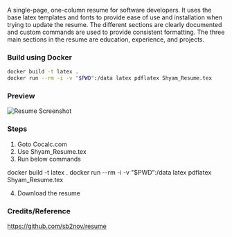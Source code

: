 A single-page, one-column resume for software developers. It uses the base latex templates and fonts to provide ease of use and installation when trying to update the resume. The different sections are clearly documented and custom commands are used to provide consistent formatting. The three main sections in the resume are education, experience, and projects.


### Build using Docker

```sh
docker build -t latex .
docker run --rm -i -v "$PWD":/data latex pdflatex Shyam_Resume.tex
```

### Preview

![Resume Screenshot](/Shyam_Resume.png)


### Steps
1. Goto Cocalc.com
2. Use Shyam_Resume.tex
3. Run below commands

docker build -t latex .
docker run --rm -i -v "$PWD":/data latex pdflatex Shyam_Resume.tex

4. Download the resume

### Credits/Reference

https://github.com/sb2nov/resume